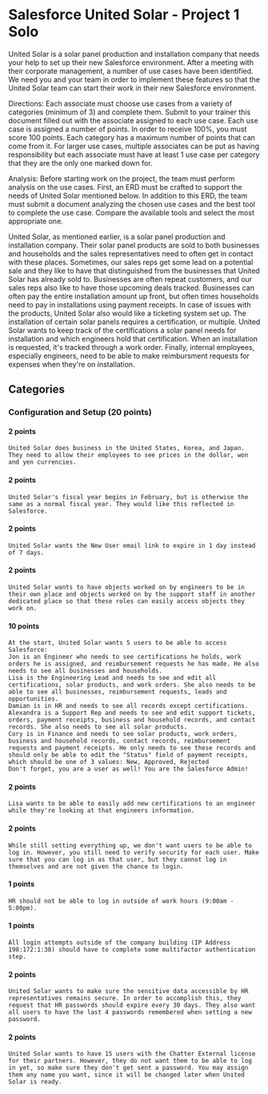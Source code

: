 # Salesforce United Solar - Project 1 Solo

United Solar is a solar panel production and installation company that needs your help to set up their new Salesforce environment. After a meeting with their corporate management, a number of use cases have been identified. We need you and your team in order to implement these features so that the United Solar team can start their work in their new Salesforce environment.
 
Directions: Each associate must choose use cases from a variety of categories (minimum of 3) and complete them. Submit to your trainer this document filled out with the associate assigned to each use case. Each use case is assigned a number of points. In order to receive 100%, you must score 100 points. Each category has a maximum number of points that can come from it. For larger use cases, multiple associates can be put as having responsibility but each associate must have at least 1 use case per category that they are the only one marked down for.
 
Analysis: Before starting work on the project, the team must perform analysis on the use cases. First, an ERD must be crafted to support the needs of United Solar mentioned below. In addition to this ERD, the team must submit a document analyzing the chosen use cases and the best tool to complete the use case. Compare the available tools and select the most appropriate one.

United Solar, as mentioned earlier, is a solar panel production and installation company. Their solar panel products are sold to both businesses and households and the sales representatives need to often get in contact with these places. Sometimes, our sales reps get some lead on a potential sale and they like to have that distinguished from the businesses that United Solar has already sold to. Businesses are often repeat customers, and our sales reps also like to have those upcoming deals tracked. Businesses can often pay the entire installation amount up front, but often times households need to pay in installations using payment receipts. In case of issues with the products, United Solar also would like a ticketing system set up. The installation of certain solar panels requires a certification, or multiple. United Solar wants to keep track of the certifications a solar panel needs for installation and which engineers hold that certification. When an installation is requested, it's tracked through a work order. Finally, internal employees, especially engineers, need to be able to make reimbursment requests for expenses when they're on installation.
 
## Categories

### Configuration and Setup (20 points)
#### 2	points
    United Solar does business in the United States, Korea, and Japan. They need to allow their employees to see prices in the dollar, won and yen currencies.
#### 2	points
    United Solar's fiscal year begins in February, but is otherwise the same as a normal fiscal year. They would like this reflected in Salesforce.
#### 2	points
    United Solar wants the New User email link to expire in 1 day instead of 7 days.
#### 2	points
    United Solar wants to have objects worked on by engineers to be in their own place and objects worked on by the support staff in another dedicated place so that these roles can easily access objects they work on.
#### 10	points
    At the start, United Solar wants 5 users to be able to access Salesforce:
    Jon is an Engineer who needs to see certifications he holds, work orders he is assigned, and reimbursement requests he has made. He also needs to see all businesses and households.
    Lisa is the Engineering Lead and needs to see and edit all certifications, solar products, and work orders. She also needs to be able to see all businesses, reimbursement requests, leads and opportunities.
    Damian is in HR and needs to see all records except certifications.
    Alexandra is a Support Rep and needs to see and edit support tickets, orders, payment receipts, business and household records, and contact records. She also needs to see all solar products.
    Cory is in Finance and needs to see solar products, work orders, business and household records, contact records, reimbursement requests and payment receipts. He only needs to see these records and should only be able to edit the "Status" field of payment receipts, which should be one of 3 values: New, Approved, Rejected
    Don't forget, you are a user as well! You are the Salesforce Admin!
#### 2	points
    Lisa wants to be able to easily add new certifications to an engineer while they're looking at that engineers information.
#### 2	points
    While still setting everything up, we don't want users to be able to log in. However, you still need to verify security for each user. Make sure that you can log in as that user, but they cannot log in themselves and are not given the chance to login.
#### 1	points
    HR should not be able to log in outside of work hours (9:00am - 5:00pm).
#### 1  points
	All login attempts outside of the company building (IP Address 198:172:1:38) should have to complete some multifactor authentication step.
#### 2	points
    United Solar wants to make sure the sensitive data accessible by HR representatives remains secure. In order to accomplish this, they request that HR passwords should expire every 30 days. They also want all users to have the last 4 passwords remembered when setting a new password.
#### 2	points
    United Solar wants to have 15 users with the Chatter External license for their partners. However, they do not want them to be able to log in yet, so make sure they don't get sent a password. You may assign them any name you want, since it will be changed later when United Solar is ready.
